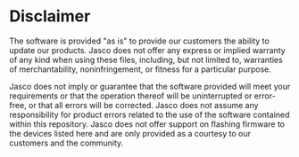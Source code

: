 
<!-- Please replace with an actual license. -->

# Disclaimer

The software is provided "as is" to provide our customers the ability to update our products. Jasco does not offer any express or implied warranty of any kind when using these files, including, but not limited to, warranties of merchantability, noninfringement, or fitness for a particular purpose. 

Jasco does not imply or guarantee that the software provided will meet your requirements or that the operation thereof will be uninterrupted or error-free, or that all errors will be corrected. Jasco does not assume any responsibility for product errors related to the use of the software contained within this repository. Jasco does not offer support on flashing firmware to the devices listed here and are only provided as a courtesy to our customers and the community. 
